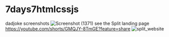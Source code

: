 # 7days7htmlcssjs
dadjoke screenshots
![Screenshot (1371)](https://user-images.githubusercontent.com/65817609/220849982-5ca3cee7-f506-414f-ab1c-4f788f9a0d55.png)
see the Split landing page 
https://youtube.com/shorts/GMQJY-8TmGE?feature=share
![split_website](https://user-images.githubusercontent.com/65817609/221191892-e7c88d0e-a2a7-4990-9e6f-1d97e0076857.png)
